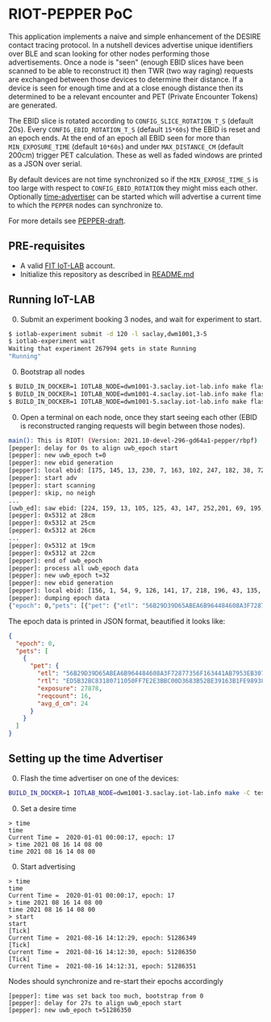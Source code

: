 # RIOT-PEPPER PoC

This application implements a naive and simple enhancement of the DESIRE contact
tracing protocol. In a nutshell devices advertise unique identifiers over BLE
and scan looking for other nodes performing those advertisements. Once a node
is "seen" (enough EBID slices have been scanned to be able to reconstruct it)
then TWR (two way raging) requests are exchanged between those devices to
determine their distance. If a device is seen for enough time and at a close
enough distance then its determined to be a relevant encounter and PET (Private
Encounter Tokens) are generated.

The EBID slice is rotated according to `CONFIG_SLICE_ROTATION_T_S` (default 20s).
Every `CONFIG_EBID_ROTATION_T_S` (default `15*60s`) the EBID is reset and an
epoch ends. At the end of an epoch all EBID seen for more than `MIN_EXPOSURE_TIME`
(default `10*60s`) and under `MAX_DISTANCE_CM` (default 200cm) trigger PET
calculation. These as well as faded windows are printed as
a JSON over serial.

By default devices are not time synchronized so if the `MIN_EXPOSE_TIME_S`
is too large with respect to `CONFIG_EBID_ROTATION` they might miss each
other. Optionally [time-advertiser](../../tests/time_advertiser/README.md) can
be started which will advertise a current time to which the `PEPPER` nodes
can synchronize to.

For more details see [PEPPER-draft](../../rdm/pepper_draft.md).

## PRE-requisites

* A valid [FIT IoT-LAB](https://www.iot-lab.info/) account.
* Initialize this repository as described in [README.md](../../README.md)

## Running IoT-LAB

0. Submit an experiment booking 3 nodes, and wait for experiment to start.

```bash
$ iotlab-experiment submit -d 120 -l saclay,dwm1001,3-5
$ iotlab-experiment wait
Waiting that experiment 267994 gets in state Running
"Running"
```

0. Bootstrap all nodes

```bash
$ BUILD_IN_DOCKER=1 IOTLAB_NODE=dwm1001-3.saclay.iot-lab.info make flash
$ BUILD_IN_DOCKER=1 IOTLAB_NODE=dwm1001-4.saclay.iot-lab.info make flash
$ BUILD_IN_DOCKER=1 IOTLAB_NODE=dwm1001-5.saclay.iot-lab.info make flash
```

0. Open a terminal on each node, once they start seeing each other (EBID
is reconstructed ranging requests will begin between those nodes).

```bash
main(): This is RIOT! (Version: 2021.10-devel-296-gd64a1-pepper/rbpf)
[pepper]: delay for 0s to align uwb_epoch start
[pepper]: new uwb_epoch t=0
[pepper]: new ebid generation
[pepper]: local ebid: [175, 145, 13, 230, 7, 163, 102, 247, 182, 38, 72, 11, 65, 111, 17, 240, 207, 2, 178, 243, 145, 50, 112, 147, 83, 52, 34, 111, 146, 64, 68, 91, ]
[pepper]: start adv
[pepper]: start scanning
[pepper]: skip, no neigh
...
[uwb_ed]: saw ebid: [224, 159, 13, 105, 125, 43, 147, 252,201, 69, 195,88, 184, 87, 252, 97, 186, 130, 134, 236, 2, 17, 56, 66, 147, 53, 97, 94, 125, 11, 204, 111, ]
[pepper]: 0x5312 at 28cm
[pepper]: 0x5312 at 25cm
[pepper]: 0x5312 at 26cm
...
[pepper]: 0x5312 at 19cm
[pepper]: 0x5312 at 22cm
[pepper]: end of uwb_epoch
[pepper]: process all uwb_epoch data
[pepper]: new uwb_epoch t=32
[pepper]: new ebid generation
[pepper]: local ebid: [156, 1, 54, 9, 126, 141, 17, 218, 196, 43, 135, 204, 12, 253, 37, 207, 100, 238, 4, 251, 36, 245, 184, 171, 19, 15, 0, 218, 239, 229, 210, 44, ]
[pepper]: dumping epoch data
{"epoch": 0,"pets": [{"pet": {"etl": "56B29D39D65ABEA6B964484608A3F72877356F163441AB7953EB307887469F68","rtl": "ED5B32BC83180711050FF7E2E3BBC00D3683B52BE39163B1FE98938564894413","exposure": 27878,"reqcount": 16,"avg_d_cm": 24}}]}

```

The epoch data is printed in JSON format, beautified it looks like:

```JSON
{
  "epoch": 0,
  "pets": [
    {
      "pet": {
        "etl": "56B29D39D65ABEA6B964484608A3F72877356F163441AB7953EB307887469F68",
        "rtl": "ED5B32BC83180711050FF7E2E3BBC00D3683B52BE39163B1FE98938564894413",
        "exposure": 27878,
        "reqcount": 16,
        "avg_d_cm": 24
      }
    }
  ]
}
```

## Setting up the time Advertiser

0. Flash the time advertiser on one of the devices:

```bash
BUILD_IN_DOCKER=1 IOTLAB_NODE=dwm1001-3.saclay.iot-lab.info make -C tests/time_advertiser flash term
```

0. Set a desire time

```
> time
time
Current Time =  2020-01-01 00:00:17, epoch: 17
> time 2021 08 16 14 08 00
time 2021 08 16 14 08 00
```

0. Start advertising

```
> time
time
Current Time =  2020-01-01 00:00:17, epoch: 17
> time 2021 08 16 14 08 00
time 2021 08 16 14 08 00
> start
start
[Tick]
Current Time =  2021-08-16 14:12:29, epoch: 51286349
[Tick]
Current Time =  2021-08-16 14:12:30, epoch: 51286350
[Tick]
Current Time =  2021-08-16 14:12:31, epoch: 51286351
```

Nodes should synchronize and re-start their epochs accordingly

```
[pepper]: time was set back too much, bootstrap from 0
[pepper]: delay for 27s to align uwb_epoch start
[pepper]: new uwb_epoch t=51286350
```
